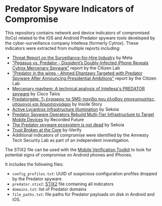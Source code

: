 # Predator Spyware Indicators of Compromise

This repository contains network and device indicators of compromised (IoCs) related to the IOS and Android Predator spyware tools developed by the cyber-surveillance company Intellexa (formerly Cytrox). These indicators were extracted from multiple reports including:

* [Threat Report on the Surveillance-for-Hire Industry](https://about.fb.com/news/2021/12/taking-action-against-surveillance-for-hire/) by Meta
* ["Pegasus vs. Predator - Dissident’s Doubly-Infected iPhone Reveals Cytrox Mercenary Spyware"](https://citizenlab.ca/2021/12/pegasus-vs-predator-dissidents-doubly-infected-iphone-reveals-cytrox-mercenary-spyware/) report by the Citizen Lab
* ["Predator in the wires - Ahmed Eltantawy Targeted with Predator Spyware After Announcing Presidential Ambitions"](https://citizenlab.ca/2023/09/predator-in-the-wires-ahmed-eltantawy-targeted-with-predator-spyware-after-announcing-presidential-ambitions/) report by the Citizen Lab
* [Mercenary mayhem: A technical analysis of Intellexa's PREDATOR spyware](https://blog.talosintelligence.com/mercenary-intellexa-predator/) by Cisco Talos
* [Predatorgate: Τι έγραφαν τα SMS-παγίδα που έλαβαν επιχειρηματίες, υπουργοί και δημοσιογράφοι](https://insidestory.gr/article/predatorgate-ti-egrafan-ta-sms-pagida-poy-elavan-epiheirimaties-ypoyrgoi-kai-dimosiografoi) by Inside Story
* [Active Lycantrox infrastructure illumination](https://blog.sekoia.io/active-lycantrox-infrastructure-illumination/) by Sekoia
* [Predator Spyware Operators Rebuild Multi-Tier Infrastructure to Target Mobile Devices](https://www.recordedfuture.com/predator-spyware-operators-rebuild-multi-tier-infrastructure-target-mobile-devices) by Recorded Future
* [The Predator spyware ecosystem is not dead](https://blog.sekoia.io/the-predator-spyware-ecosystem-is-not-dead/) by Sekoia
* [Trust Broken at the Core](https://iverify.io/blog/trust-broken-at-the-core) by iVerify
* Additional indicators of compromise were identified by the Amnesty Tech Security Lab as part of an independent investigation.

The STIX2 file can be used with the [Mobile Verification Toolkit](https://github.com/mvt-project/mvt) to look for potential signs of compromise on Android phones and iPhones.

It includes the following files:
* `config_profiles.txt`: UUID of suspicious configuration profiles dropped by the Predator spyware
* `predator.stix2`: [STIX2](https://oasis-open.github.io/cti-documentation/stix/intro.html) file containing all indicators
* `domains.txt`: list of Predator domains
* `file_paths.txt`: file paths for Predator payloads on disk in Android and iOS.
